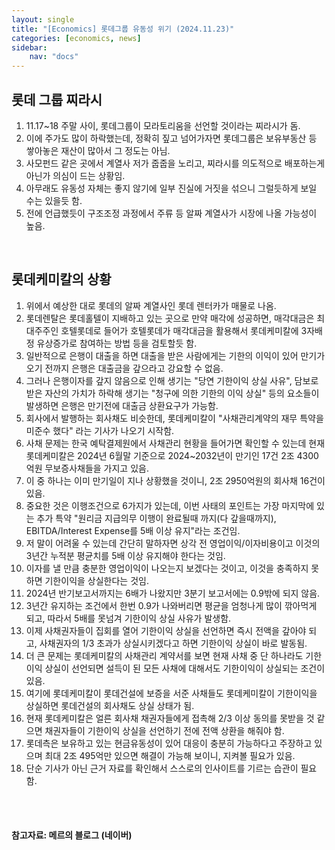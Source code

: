 ```yaml
---
layout: single
title: "[Economics] 롯데그룹 유동성 위기 (2024.11.23)"
categories: [economics, news]
sidebar:
    nav: "docs"
---
```


## 롯데 그룹 찌라시
1. 11.17~18 주말 사이, 롯데그룹이 모라토리움을 선언할 것이라는 찌라시가 돔.
1. 이에 주가도 많이 하락했는데, 정확히 짚고 넘어가자면 롯데그룹은 보유부동산 등 쌓아놓은 재산이 많아서 그 정도는 아님.
1. 사모펀드 같은 곳에서 계열사 저가 줍줍을 노리고, 찌라시를 의도적으로 배포하는게 아닌가 의심이 드는 상황임.
1. 아무래도 유동성 자체는 좋지 않기에 일부 진실에 거짓을 섞으니 그럴듯하게 보일 수는 있을듯 함.
1. 전에 언급했듯이 구조조정 과정에서 주류 등 알짜 계열사가 시장에 나올 가능성이 높음.

<br/>

## 롯데케미칼의 상황
1. 위에서 예상한 대로 롯데의 알짜 계열사인 롯데 렌터카가 매물로 나옴.
1. 롯데렌탈은 롯데홀텔이 지배하고 있는 곳으로 만약 매각에 성공하면, 매각대금은 최대주주인 호텔롯데로 들어가 호텔롯데가 매각대금을 활용해서 롯데케미칼에 3자배정 유상증가로 참여하는 방법 등을 검토할듯 함.
1. 일반적으로 은행이 대출을 하면 대출을 받은 사람에게는 기한의 이익이 있어 만기가 오기 전까지 은행은 대출금을 갚으라고 강요할 수 없음.
1. 그러나 은행이자를 갚지 않음으로 인해 생기는 "당연 기한이익 상실 사유", 담보로 받은 자산의 가치가 하락해 생기는 "청구에 의한 기한의 이익 상실" 등의 요소들이 발생하면 은행은 만기전에 대출금 상환요구가 가능함.
1. 회사에서 발행하는 회사채도 비슷한데, 롯데케미칼이 "사채관리계약의 재무 특약을 미준수 했다" 라는 기사가 나오기 시작함.
1. 사채 문제는 한국 예탁결제원에서 사채관리 현황을 들어가면 확인할 수 있는데 현재 롯데케미칼은 2024년 6월말 기준으로 2024~2032년이 만기인 17건 2조 4300억원 무보증사채들을 가지고 있음.
1. 이 중 하나는 이미 만기일이 지나 상황했을 것이니, 2조 2950억원의 회사채 16건이 있음.
1. 중요한 것은 이행조건으로 6가지가 있는데, 이번 사태의 포인트는 가장 마지막에 있는 추가 특약 "원리금 지급의무 이행이 완료될때 까지(다 갚을때까지), EBITDA/Interest Expense를 5배 이상 유지"라는 조건임.
1. 저 말이 어려울 수 있는데 간단히 말하자면 상각 전 영업이익/이자비용이고 이것의 3년간 누적분 평균치를 5배 이상 유지해야 한다는 것임.
1. 이자를 낼 만큼 충분한 영업이익이 나오는지 보겠다는 것이고, 이것을 충족하지 못하면 기한이익을 상실한다는 것임.
1. 2024년 반기보고서까지는 6배가 나왔지만 3분기 보고서에는 0.9밖에 되지 않음.
1. 3년간 유지하는 조건에서 한번 0.9가 나와버리면 평균을 엄청나게 많이 깎아먹게 되고, 따라서 5배를 못넘겨 기한이익 상실 사유가 발생함.
1. 이제 사채권자들이 집회를 열어 기한이익 상실을 선언하면 즉시 전액을 갚아야 되고, 사채권자의 1/3 초과가 상실시키겠다고 하면 기한이익 상실이 바로 발동됨.
1. 더 큰 문제는 롯데케미칼의 사채관리 계약서를 보면 현재 사채 중 단 하나라도 기한이익 상실이 선언되면 설득이 된 모든 사채에 대해서도 기한이익이 상실되는 조건이 있음.
1. 여기에 롯데케미칼이 롯데건설에 보증을 서준 사채들도 롯데케미칼이 기한이익을 상실하면 롯데건설의 회사채도 상실 상태가 됨.
1. 현재 롯데케미칼은 얼른 회사채 채권자들에게 접촉해 2/3 이상 동의를 못받을 것 같으면 채권자들이 기한이익 상실을 선언하기 전에 전액 상환을 해줘야 함.
1. 롯데측은 보유하고 있는 현금유동성이 있어 대응이 충분히 가능하다고 주장하고 있으며 최대 2조 495억만 있으면 해결이 가능해 보이니, 지켜볼 필요가 있음.
1. 단순 기사가 아닌 근거 자료를 확인해서 스스로의 인사이트를 기르는 습관이 필요함.


<br/>
<br/>

#### 참고자료: 메르의 블로그 (네이버) 